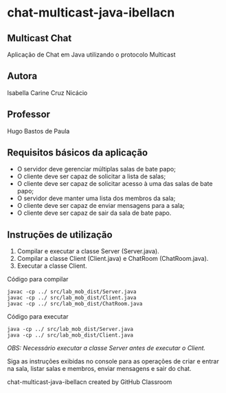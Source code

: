 # chat-multicast-java-ibellacn

## Multicast Chat
Aplicação de Chat em Java utilizando o protocolo Multicast

## Autora
Isabella Carine Cruz Nicácio

## Professor
Hugo Bastos de Paula

## Requisitos básicos da aplicação
- O servidor deve gerenciar múltiplas salas de bate papo;
- O cliente deve ser capaz de solicitar a lista de salas;
- O cliente deve ser capaz de solicitar acesso à uma das salas de bate papo;
- O servidor deve manter uma lista dos membros da sala;
- O cliente deve ser capaz de enviar mensagens para a sala;
- O cliente deve ser capaz de sair da sala de bate papo.

## Instruções de utilização

1. Compilar e executar a classe Server (Server.java).
2. Compilar a classe Client (Client.java) e ChatRoom (ChatRoom.java).
3. Executar a classe Client.

Código para compilar
```
javac -cp ../ src/lab_mob_dist/Server.java
javac -cp ../ src/lab_mob_dist/Client.java
javac -cp ../ src/lab_mob_dist/ChatRoom.java
```

Código para executar
```
java -cp ../ src/lab_mob_dist/Server.java
java -cp ../ src/lab_mob_dist/Client.java
```

*OBS: Necessário executar a classe Server antes de executar o Client.*

Siga as instruções exibidas no console para as operações de criar e entrar na sala, listar salas e membros, enviar mensagens e sair do chat.

chat-multicast-java-ibellacn created by GitHub Classroom

